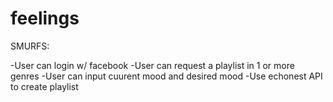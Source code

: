feelings
========

SMURFS:

-User can login w/ facebook
-User can request a playlist in 1 or more genres
-User can input cuurent mood and desired mood
-Use echonest API to create playlist

